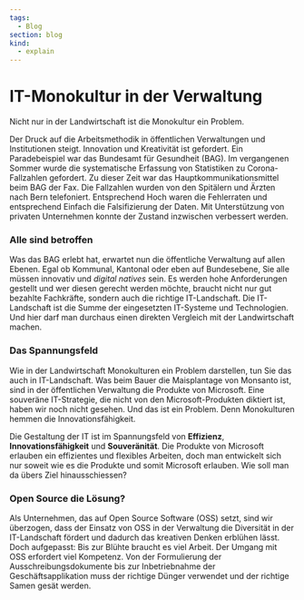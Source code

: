 ```yaml
---
tags:
  - Blog
section: blog
kind:
  - explain
---
```

# IT-Monokultur in der Verwaltung
Nicht nur in der Landwirtschaft ist die Monokultur ein Problem.

Der Druck auf die Arbeitsmethodik in öffentlichen Verwaltungen und Institutionen steigt. Innovation und Kreativität ist gefordert. Ein Paradebeispiel war das Bundesamt für Gesundheit (BAG). Im vergangenen Sommer wurde die systematische Erfassung von Statistiken zu Corona-Fallzahlen gefordert. Zu dieser Zeit war das Hauptkommunikationsmittel beim BAG der Fax. Die Fallzahlen wurden von den Spitälern und Ärzten nach Bern telefoniert. Entsprechend Hoch waren die Fehlerraten und entsprechend Einfach die Falsifizierung der Daten. Mit Unterstützung von privaten Unternehmen konnte der Zustand inzwischen verbessert werden.

### Alle sind betroffen

Was das BAG erlebt hat, erwartet nun die öffentliche Verwaltung auf allen Ebenen. Egal ob Kommunal, Kantonal oder eben auf Bundesebene, Sie alle müssen innovativ und *digital natives* sein. Es werden hohe Anforderungen gestellt und wer diesen gerecht werden möchte, braucht nicht nur gut bezahlte Fachkräfte, sondern auch die richtige IT-Landschaft. Die IT-Landschaft ist die Summe der eingesetzten IT-Systeme und Technologien. Und hier darf man durchaus einen direkten Vergleich mit der Landwirtschaft machen.

### Das Spannungsfeld

Wie in der Landwirtschaft Monokulturen ein Problem darstellen, tun Sie das auch in IT-Landschaft. Was beim Bauer die Maisplantage von Monsanto ist, sind in der öffentlichen Verwaltung die Produkte von Microsoft. Eine souveräne IT-Strategie, die nicht von den Microsoft-Produkten diktiert ist, haben wir noch nicht gesehen. Und das ist ein Problem. Denn Monokulturen hemmen die Innovationsfähigkeit.

Die Gestaltung der IT ist im Spannungsfeld von **Effizienz**, **Innovationsfähigkeit** und **Souveränität**. Die Produkte von Microsoft erlauben ein effizientes und flexibles Arbeiten, doch man entwickelt sich nur soweit wie es die Produkte und somit Microsoft erlauben. Wie soll man da übers Ziel hinausschiessen?

### Open Source die Lösung?

Als Unternehmen, das auf Open Source Software (OSS) setzt, sind wir überzogen, dass der Einsatz von OSS in der Verwaltung die Diversität in der IT-Landschaft fördert und dadurch das kreativen Denken erblühen lässt. Doch aufgepasst: Bis zur Blühte braucht es viel Arbeit. Der Umgang mit OSS erfordert viel Kompetenz. Von der Formulierung der Ausschreibungsdokumente bis zur Inbetriebnahme der Geschäftsapplikation muss der richtige Dünger verwendet und der richtige Samen gesät werden.